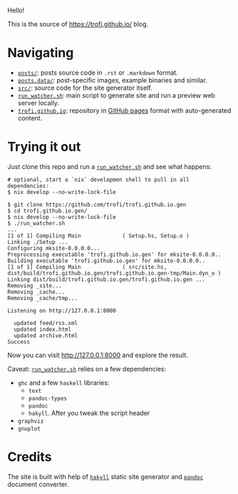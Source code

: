 Hello!

This is the source of <https://trofi.github.io/> blog.

# Navigating

- [`posts/`](./posts): posts source code in `.rst` or `.markdown` format.
- [`posts.data/`](./posts.data): post-specific images, example binaries and similar.
- [`src/`](./src): source code for the site generator itself.
- [`run_watcher.sh`](./run_watcher.sh): main script to generate site and run a preview web server locally.
- [`trofi.github.io`](https://github.com/trofi/trofi.github.io/): repository in
  [GitHub pages](https://pages.github.com/) format with auto-generated content.

# Trying it out

Just clone this repo and run a [`run_watcher.sh`](./run_watcher.sh) and see what happens:

```
# optional, start a `nix` developmen shell to pull in all dependencies:
$ nix develop --no-write-lock-file

$ git clone https://github.com/trofi/trofi.github.io.gen
$ cd trofi.github.io.gen/
$ nix develop --no-write-lock-file
$ ./run_watcher.sh
...
[1 of 1] Compiling Main             ( Setup.hs, Setup.o )
Linking ./Setup ...
Configuring mksite-0.0.0.0...
Preprocessing executable 'trofi.github.io.gen' for mksite-0.0.0.0..
Building executable 'trofi.github.io.gen' for mksite-0.0.0.0..
[1 of 1] Compiling Main             ( src/site.hs, dist/build/trofi.github.io.gen/trofi.github.io.gen-tmp/Main.dyn_o )
Linking dist/build/trofi.github.io.gen/trofi.github.io.gen ...
Removing _site...
Removing _cache...
Removing _cache/tmp...

Listening on http://127.0.0.1:8000

  updated feed/rss.xml
  updated index.html
  updated archive.html
Success
```

Now you can visit <http://127.0.0.1:8000> and explore the result.

Caveat: [`run_watcher.sh`](./run_watcher.sh) relies on a few dependencies:

- `ghc` and a few `haskell` libraries:
  * `text`
  * `pandoc-types`
  * `pandoc`
  * `hakyll`. After you tweak the script header
- `graphviz`
- `gnuplot`

# Credits

The site is built with help of [`hakyll`](https://jaspervdj.be/hakyll/)
static site generator and [`pandoc`](https://pandoc.org/) document
converter.

